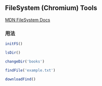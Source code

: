 ## FileSystem (Chromium) Tools

[MDN FileSystem Docs](https://developer.mozilla.org/en-US/docs/Web/API/FileSystem)

### 用法

```javascript
initFS()

lsDir()

changeDir('books')

findFile('example.txt')

downloadFind()

```